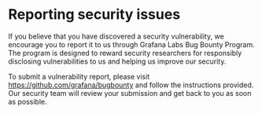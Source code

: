 # Reporting security issues

If you believe that you have discovered a security vulnerability, we encourage you to report it to us through Grafana Labs Bug Bounty Program. The program is designed to reward security researchers for responsibly disclosing vulnerabilities to us and helping us improve our security.

To submit a vulnerability report, please visit https://github.com/grafana/bugbounty and follow the instructions provided. Our security team will review your submission and get back to you as soon as possible.
